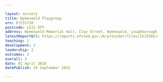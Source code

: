 ```yaml
---

layout: nursery
title: Wymeswold Playgroup
urn: EY231720
postcode: LE12 6TY
address: Wymeswold Memorial Hall, Clay Street, Wymeswold, Loughborough, LE12 6TY
latestReportUrl: https://reports.ofsted.gov.uk/provider/files/2515565/urn/EY231720.pdf
teaching: 2
development: 2
leadership: 2
outcomes: 2
overall: 2
date: 01 April 2018 
datePublish: 29 September 2015

---
```

